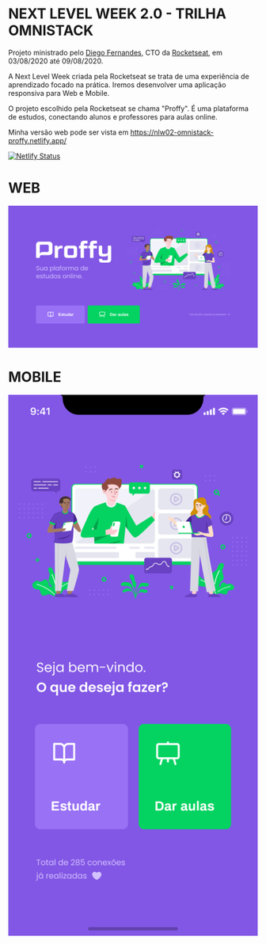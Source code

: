 # NEXT LEVEL WEEK 2.0 - TRILHA OMNISTACK

Projeto ministrado pelo [Diego Fernandes](https://github.com/diego3g), CTO da [Rocketseat](https://rocketseat.com.br/), em 03/08/2020 até 09/08/2020.

A Next Level Week criada pela Rocketseat se trata de uma experiência de aprendizado focado na prática. Iremos desenvolver uma aplicação responsiva para Web e Mobile.

O projeto escolhido pela Rocketseat se chama "Proffy". É uma plataforma de estudos, conectando alunos e professores para aulas online.

Minha versão web pode ser vista em https://nlw02-omnistack-proffy.netlify.app/

[![Netlify Status](https://api.netlify.com/api/v1/badges/cd70baaf-2868-419c-8eb9-686c8ee288b5/deploy-status)](https://app.netlify.com/sites/nlw02-omnistack-proffy/deploys)

# WEB
<img width="600" src="./Home.png">

# MOBILE
<img width="600" src="./Home_Mobile.png">
